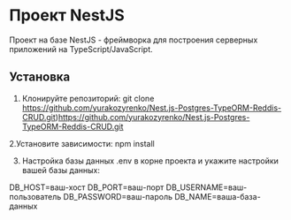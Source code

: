 # Проект NestJS

Проект на базе NestJS - фреймворка для построения серверных приложений на TypeScript/JavaScript.

## Установка

1. Клонируйте репозиторий:
git clone https://github.com/yurakozyrenko/Nest.js-Postgres-TypeORM-Reddis-CRUD.git)https://github.com/yurakozyrenko/Nest.js-Postgres-TypeORM-Reddis-CRUD.git

2.Установите зависимости:
npm install

3. Настройка базы данных
.env в корне проекта и укажите настройки вашей базы данных:

DB_HOST=ваш-хост
DB_PORT=ваш-порт
DB_USERNAME=ваш-пользователь
DB_PASSWORD=ваш-пароль
DB_NAME=ваша-база-данных

